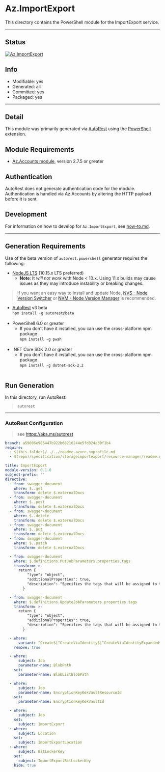 <!-- region Generated -->
# Az.ImportExport
This directory contains the PowerShell module for the ImportExport service.

---
## Status
[![Az.ImportExport](https://img.shields.io/powershellgallery/v/Az.ImportExport.svg?style=flat-square&label=Az.ImportExport "Az.ImportExport")](https://www.powershellgallery.com/packages/Az.ImportExport/)

## Info
- Modifiable: yes
- Generated: all
- Committed: yes
- Packaged: yes

---
## Detail
This module was primarily generated via [AutoRest](https://github.com/Azure/autorest) using the [PowerShell](https://github.com/Azure/autorest.powershell) extension.

## Module Requirements
- [Az.Accounts module](https://www.powershellgallery.com/packages/Az.Accounts/), version 2.7.5 or greater

## Authentication
AutoRest does not generate authentication code for the module. Authentication is handled via Az.Accounts by altering the HTTP payload before it is sent.

## Development
For information on how to develop for `Az.ImportExport`, see [how-to.md](how-to.md).
<!-- endregion -->

---
## Generation Requirements
Use of the beta version of `autorest.powershell` generator requires the following:
- [NodeJS LTS](https://nodejs.org) (10.15.x LTS preferred)
  - **Note**: It *will not work* with Node < 10.x. Using 11.x builds may cause issues as they may introduce instability or breaking changes.
> If you want an easy way to install and update Node, [NVS - Node Version Switcher](../nodejs/installing-via-nvs.md) or [NVM - Node Version Manager](../nodejs/installing-via-nvm.md) is recommended.
- [AutoRest](https://aka.ms/autorest) v3 beta <br>`npm install -g autorest@beta`<br>&nbsp;
- PowerShell 6.0 or greater
  - If you don't have it installed, you can use the cross-platform npm package <br>`npm install -g pwsh`<br>&nbsp;
- .NET Core SDK 2.0 or greater
  - If you don't have it installed, you can use the cross-platform npm package <br>`npm install -g dotnet-sdk-2.2`<br>&nbsp;
## Run Generation
In this directory, run AutoRest:
> `autorest`
---
### AutoRest Configuration
> see https://aka.ms/autorest

``` yaml
branch: a59006e985447b922b68210244e5fd024a30f1b4
require:
  - $(this-folder)/../../readme.azure.noprofile.md
  - $(repo)/specification/storageimportexport/resource-manager/readme.md

title: ImportExport
module-version: 0.1.0
subject-prefix: ''
directive:
  - from: swagger-document
    where: $..get
    transform: delete $.externalDocs
  - from: swagger-document
    where: $..post
    transform: delete $.externalDocs
  - from: swagger-document
    where: $..delete
    transform: delete $.externalDocs
  - from: swagger-document
    where: $..put
    transform: delete $.externalDocs
  - from: swagger-document
    where: $..patch
    transform: delete $.externalDocs

  - from: swagger-document
    where: $.definitions.PutJobParameters.properties.tags
    transform: >-
      return {
          "type": "object",
          "additionalProperties": true,
          "description": "Specifies the tags that will be assigned to the job."
        }

  - from: swagger-document
    where: $.definitions.UpdateJobParameters.properties.tags
    transform: >-
      return {
          "type": "object",
          "additionalProperties": true,
          "description": "Specifies the tags that will be assigned to the job."
        }

  - where:
      variant: ^Create$|^CreateViaIdentity$|^CreateViaIdentityExpanded$|^Update$|^UpdateViaIdentity$
    remove: true

  - where:
      subject: Job
      parameter-name: BlobPath
    set:
      parameter-name: BlobListBlobPath

  - where:
      subject: Job
      parameter-name: EncryptionKeyKekVaultResourceId
    set:
      parameter-name: EncryptionKeyKekVaultId

  - where:
      subject: Job
    set:
      subject: ImportExport
  - where:
      subject: Location
    set:
      subject: ImportExportLocation
  - where:
      subject: BitLockerKey
    set:
      subject: ImportExportBitLockerKey
    hide: true

```
